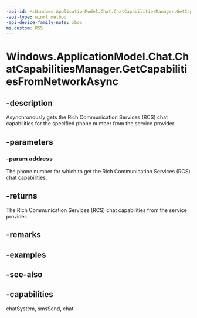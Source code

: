 ```yaml
---
-api-id: M:Windows.ApplicationModel.Chat.ChatCapabilitiesManager.GetCapabilitiesFromNetworkAsync(System.String)
-api-type: winrt method
-api-device-family-note: xbox
ms.custom: RS5
---
```


<!-- Method syntax
public Windows.Foundation.IAsyncOperation<Windows.ApplicationModel.Chat.ChatCapabilities> GetCapabilitiesFromNetworkAsync(System.String address)
-->

# Windows.ApplicationModel.Chat.ChatCapabilitiesManager.GetCapabilitiesFromNetworkAsync

## -description
Asynchronously gets the Rich Communication Services (RCS) chat capabilities for the specified phone number from the service provider.

## -parameters
### -param address
The phone number for which to get the Rich Communication Services (RCS) chat capabilities.

## -returns
The Rich Communication Services (RCS) chat capabilities from the service provider.

## -remarks

## -examples

## -see-also

## -capabilities
chatSystem, smsSend, chat
